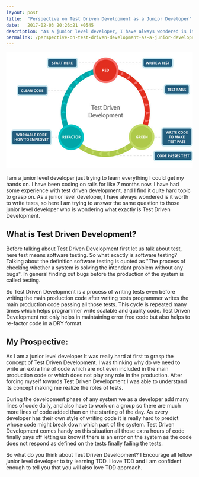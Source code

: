 ```yaml
---
layout: post
title:  "Perspective on Test Driven Development as a Junior Developer"
date:   2017-02-03 20:26:21 +0545
description: "As a junior level developer, I have always wondered is it worth to write tests, so here I am trying to answer the same question to those junior level developer who is wondering what exactly is Test Driven Development"
permalink: /perspective-on-test-driven-development-as-a-junior-developer/
---
```



<img src="/images/test.jpg">


I am a junior level developer just trying to learn everything I could get my hands on. I have been coding on rails for like 7 months now. I have had some experience with test driven development, and I find it quite hard topic to grasp on. As a junior level developer, I have always wondered is it worth to write tests, so here I am trying to answer the same question to those junior level developer who is wondering what exactly is Test Driven Development.

## **What is Test Driven Development?**

Before talking about Test Driven Development first let us talk about test, here test means software testing. So what exactly is software testing? Talking about the definition software testing is quoted as "The process of checking whether a system is solving the intendant problem without any bugs". In general finding out bugs before the production of the system is called testing.

So Test Driven Development is a process of writing tests even before writing the main production code after writing tests programmer writes the main production code passing all those tests. This cycle is repeated many times which helps programmer write scalable and quality code. Test Driven Development not only helps in maintaining error free code but also helps to re-factor code in a DRY format.

## **My Prospective:**

As I am a junior level developer It was really hard at first to grasp the concept of Test Driven Development. I was thinking why do we need to write an extra line of code which are not even included in the main production code or which does not play any role in the production. After forcing myself towards Test Driven Development I was able to understand its concept making me realize the roles of tests.

During the development phase of any system we as a developer add many lines of code daily, and also have to work on a group so there are much more lines of code added than on the starting of the day. As every developer has their own style of writing code it is really hard to predict whose code might break down which part of the system. Test Driven Development comes handy on this situation all those extra hours of code finally pays off letting us know if there is an error on the system as the code does not respond as defined on the tests finally failing the tests.



So what do you think about Test Driven Development? I Encourage all fellow junior level developer to try learning TDD. I love TDD and I am confident enough to tell you that you will also love TDD approach.
